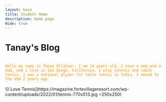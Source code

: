 ```yaml
---
layout: base
title: Student Home
description: Home page 
Hide: true
---
```


# Tanay's Blog
<br>
<code style="color : darkorange">Hello my name is Tanay Ollalwar, I am 14 years old. I have a mom and a dad, and i live in San Diego, California. I play tennnis and table tennis. I was a national plyaer for table tennis in India. I moved to the USA 2 years ago.</code>
<br><br>
![I Love Tennis](https://magazine.fortevillageresort.com/wp-content/uploads/2022/01/tennis-770x513.jpg =250x250)